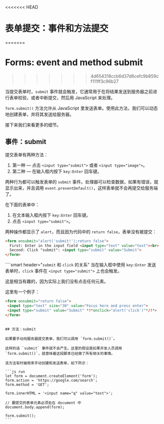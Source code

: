 <<<<<<< HEAD
# 表单提交：事件和方法提交
=======
# Forms: event and method submit
>>>>>>> 4d654318ccb6d37d6cefc9b859cf111ff3c96b27

当提交表单时，`submit` 事件就会触发，它通常用于在将结果发送到服务器之前进行表单校验，或者中断提交，然后用 JavaScript 来处理。

`form.submit()` 方法允许从 JavaScript 里发送表单。使用此方法，我们可以动态地创建表单，并将其发送给服务器。

接下来我们来看更多的细节。

## 事件：submit

提交表单有两种方法：

1. 第一种 — 点击 `<input type="submit">` 或者 `<input type="image">`。
2. 第二种 — 在输入框内按下 `key:Enter` 回车键。

两种行为都可以触发表单的 `submit` 事件。处理器可以检查数据，如果有错误，就显示出来，并且调用 `event.preventDefault()`，这样表单就不会再提交给服务端了。

在下面的表单中：
1. 在文本输入框内按下 `key:Enter` 回车键。
2. 点击 `<input type="submit">`。

两种操作都显示了 `alert`，而且因为代码中的 `return false`，表单没有被提交：

```html autorun height=60 no-beautify
<form onsubmit="alert('submit!');return false">
  First: Enter in the input field <input type="text" value="text"><br>
  Second: Click "submit": <input type="submit" value="Submit">
</form>
```

````smart header="`submit` 和 `click` 的关系"
当在输入框中使用 `key:Enter` 发送表单时，`click` 事件在 `<input type="submit">` 上也会触发。

这是相当有趣的，因为实际上我们没有点击任何元素。

这里有一个例子：
```html autorun height=60
<form onsubmit="return false">
 <input type="text" size="30" value="Focus here and press enter">
 <input type="submit" value="Submit" *!*onclick="alert('click')"*/!*>
</form>
```

````

## 方法：submit

如果要手动向服务器提交表单，我们可以调用 `form.submit()`。

这样的话 `submit` 事件就不会产生。这里的假设是如果开发人员调用 `form.submit()`，就意味着这段脚本已经做了所有相关的事情。

该方法有时被用来手动创建和发送表单，如下所示：

```js run
let form = document.createElement('form');
form.action = 'https://google.com/search';
form.method = 'GET';

form.innerHTML = '<input name="q" value="test">';

// 要提交的表单元素必须处在 document 中
document.body.append(form);

form.submit();
```
